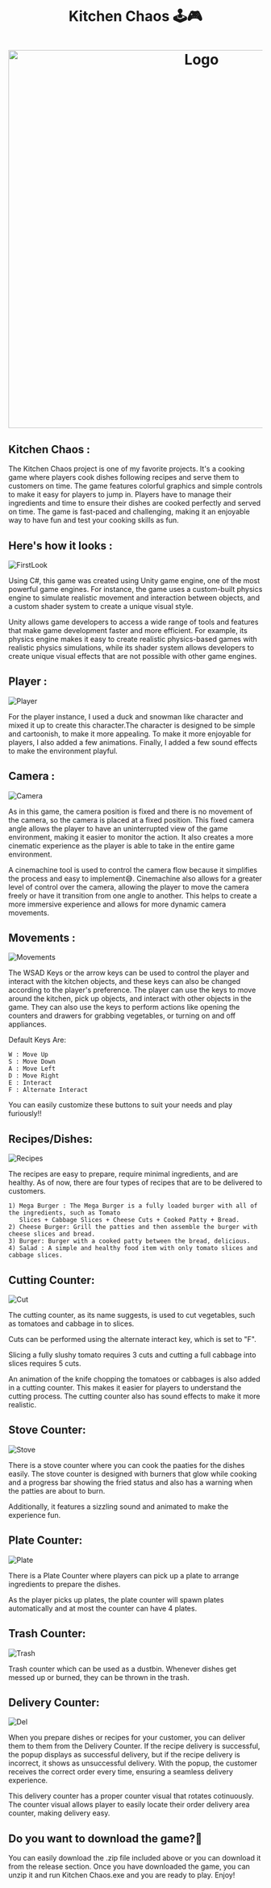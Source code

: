 <h1 align="center" >Kitchen Chaos 🕹️🎮</h1>


<h1 align="center" ><img src="https://github.com/MANISH-SAHANI/Kitchen-Chaos-Game/assets/91081774/290ce5f8-474d-41ab-8395-65e4d1e1b5c7" alt="Logo" width="750" /></h1>


<h2>Kitchen Chaos : </h2> 

The Kitchen Chaos project is one of my favorite projects. It's a cooking game where players cook dishes following recipes and serve them to customers on time. The game features colorful graphics and simple controls to make it easy for players to jump in. Players have to manage their ingredients and time to ensure their dishes are cooked perfectly and served on time. The game is fast-paced and challenging, making it an enjoyable way to have fun and test your cooking skills as fun.


<h2> Here's how it looks : </h2> 

![FirstLook](https://github.com/MANISH-SAHANI/Kitchen-Chaos-Game/assets/91081774/51bdf272-8439-4960-8fbf-e3eff028e639)


Using C#, this game was created using Unity game engine, one of the most powerful game engines. For instance, the game uses a custom-built physics engine to simulate realistic movement and interaction between objects, and a custom shader system to create a unique visual style. 

Unity allows game developers to access a wide range of tools and features that make game development faster and more efficient. For example, its physics engine makes it easy to create realistic physics-based games with realistic physics simulations, while its shader system allows developers to create unique visual effects that are not possible with other game engines.


<h2> Player : </h2> 

![Player](https://github.com/MANISH-SAHANI/Kitchen-Chaos-Game/assets/91081774/d5e9bc00-aca9-4ee4-9c51-e3e7f9f49c69)

For the player instance, I used a duck and snowman like character and mixed it up to create this character.The character is designed to be simple and cartoonish, to make it more appealing. To make it more enjoyable for players, I also added a few animations. Finally, I added a few sound effects to make the environment playful.



<h2> Camera : </h2> 

![Camera](https://github.com/MANISH-SAHANI/Kitchen-Chaos-Game/assets/91081774/94259f51-74f5-4b0d-9411-5c494d04624b)

As in this game, the camera position is fixed and there is no movement of the camera, so the camera is placed at a fixed position. This fixed camera angle allows the player to have an uninterrupted view of the game environment, making it easier to monitor the action. It also creates a more cinematic experience as the player is able to take in the entire game environment.

A cinemachine tool is used to control the camera flow because it simplifies the process and easy to implement😅. Cinemachine also allows for a greater level of control over the camera, allowing the player to move the camera freely or have it transition from one angle to another. This helps to create a more immersive experience and allows for more dynamic camera movements.


<h2> Movements : </h2> 

![Movements](https://github.com/MANISH-SAHANI/Kitchen-Chaos-Game/assets/91081774/129fe4c6-5ee7-42d7-9ba2-f7b5f745b462)

The WSAD Keys or the arrow keys can be used to control the player and interact with the kitchen objects, and these keys can also be changed according to the player's preference. The player can use the keys to move around the kitchen, pick up objects, and interact with other objects in the game. They can also use the keys to perform actions like opening the counters and drawers for grabbing vegetables, or turning on and off appliances.

Default Keys Are: 
```
W : Move Up
S : Move Down
A : Move Left
D : Move Right
E : Interact
F : Alternate Interact
```

You can easily customize these buttons to suit your needs and play furiously!!


<h2> Recipes/Dishes: </h2>

![Recipes](https://github.com/MANISH-SAHANI/Kitchen-Chaos-Game/assets/91081774/df4b39ff-e1d1-4da2-b353-e083b19cccd5)

The recipes are easy to prepare, require minimal ingredients, and are healthy. As of now, there are four types of recipes that are to be delivered to customers.

```
1) Mega Burger : The Mega Burger is a fully loaded burger with all of the ingredients, such as Tomato
   Slices + Cabbage Slices + Cheese Cuts + Cooked Patty + Bread.
2) Cheese Burger: Grill the patties and then assemble the burger with cheese slices and bread.
3) Burger: Burger with a cooked patty between the bread, delicious.
4) Salad : A simple and healthy food item with only tomato slices and cabbage slices.

```

<h2> Cutting Counter: </h2> 

![Cut](https://github.com/MANISH-SAHANI/Kitchen-Chaos-Game/assets/91081774/8d7cdb46-777e-450c-a78c-505deb9e4e0e)


The cutting counter, as its name suggests, is used to cut vegetables, such as tomatoes and cabbage in to slices.

Cuts can be performed using the alternate interact key, which is set to "F". 

Slicing a fully slushy tomato requires 3 cuts and cutting a full cabbage into slices requires 5 cuts.

An animation of the knife chopping the tomatoes or cabbages is also added in a cutting counter. This makes it easier for players to understand the cutting process. The cutting counter also has sound effects to make it more realistic. 


<h2> Stove Counter: </h2> 

![Stove](https://github.com/MANISH-SAHANI/Kitchen-Chaos-Game/assets/91081774/41976a59-c2ac-4eaf-bc80-5018159bf408)


There is a stove counter where you can cook the paaties for the dishes easily. The stove counter is designed with burners that glow while cooking and a progress bar showing the fried status and also has a warning when the patties are about to burn.

Additionally, it features a sizzling sound and animated to make the experience fun.



<h2> Plate Counter: </h2> 

![Plate](https://github.com/MANISH-SAHANI/Kitchen-Chaos-Game/assets/91081774/7fca4d75-aa8a-44ce-9de2-66df197e28b3)




There is a Plate Counter where players can pick up a plate to arrange ingredients to prepare the dishes.

As the player picks up plates, the plate counter will spawn plates automatically and at most the counter can have 4 plates.


<h2> Trash Counter: </h2> 

![Trash](https://github.com/MANISH-SAHANI/Kitchen-Chaos-Game/assets/91081774/ee078d0a-d41d-4767-a0aa-5b73949345c8)



Trash counter which can be used as a dustbin. Whenever dishes get messed up or burned, they can be thrown in the trash.


<h2> Delivery Counter: </h2> 

![Del](https://github.com/MANISH-SAHANI/Kitchen-Chaos-Game/assets/91081774/c0a4179a-7da6-43b0-9cbb-2380e1333841)

When you prepare dishes or recipes for your customer, you can deliver them to them from the Delivery Counter. If the recipe delivery is successful, the popup displays as successful delivery, but if the recipe delivery is incorrect, it shows as unsuccessful delivery. With the popup, the customer receives the correct order every time, ensuring a seamless delivery experience. 

This delivery counter has a proper counter visual that rotates cotinuously.  The counter visual allows player to easily locate their order delivery area counter, making delivery easy.


<h2> Do you want to download the game?💫</h2>

You can easily download the .zip file included above or you can download it from the release section. Once you have downloaded the game, you can unzip it and run Kitchen Chaos.exe and you are ready to play. Enjoy!



